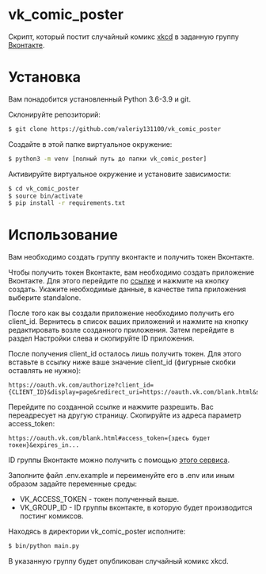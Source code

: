 # vk_comic_poster
Скрипт, который постит случайный комикс [xkcd](https://xkcd.com/) в заданную группу [Вконтакте](https://vk.com).

# Установка
Вам понадобится установленный Python 3.6-3.9 и git.

Склонируйте репозиторий:
```bash
$ git clone https://github.com/valeriy131100/vk_comic_poster
```

Создайте в этой папке виртуальное окружение:
```bash
$ python3 -m venv [полный путь до папки vk_comic_poster]
```

Активируйте виртуальное окружение и установите зависимости:
```bash
$ cd vk_comic_poster
$ source bin/activate
$ pip install -r requirements.txt
```
# Использование
Вам необходимо создать группу вконтакте и получить токен Вконтакте.

Чтобы получить токен Вконтакте, вам необходимо создать приложение Вконтакте. Для этого перейдите по [ссылке](https://vk.com/apps?act=manage) и нажмите на кнопку создать. Укажите необходимые данные, в качестве типа приложения выберите standalone.

После того как вы создали приложение необходимо получить его client_id. Вернитесь в список ваших приложений и нажмите на кнопку редактировать возле созданного приложения. Затем перейдите в раздел Настройки слева и скопируйте ID приложения.

После получения client_id осталось лишь получить токен. Для этого вставьте в ссылку ниже ваше значение client_id (фигурные скобки оставлять не нужно):
```text
https://oauth.vk.com/authorize?client_id={CLIENT_ID}&display=page&redirect_uri=https://oauth.vk.com/blank.html&scope=photos,groups,wall,offline&response_type=token&v=5.131&state=vk_comic_poster
```

Перейдите по созданной ссылке и нажмите разрешить. Вас переадресует на другую страницу. Скопируйте из адреса параметр access_token:
```text
https://oauth.vk.com/blank.html#access_token={здесь будет токен}&expires_in...
```

ID группы Вконтакте можно получить с помощью [этого сервиса](https://regvk.com/id/).

Заполните файл .env.example и переименуйте его в .env или иным образом задайте переменные среды:
* VK_ACCESS_TOKEN - токен полученный выше.
* VK_GROUP_ID - ID группы вконтакте, в которую будет производится постинг комиксов.


Находясь в директории vk_comic_poster исполните:
```bash
$ bin/python main.py
```
В указанную группу будет опубликован случайный комикс xkcd.